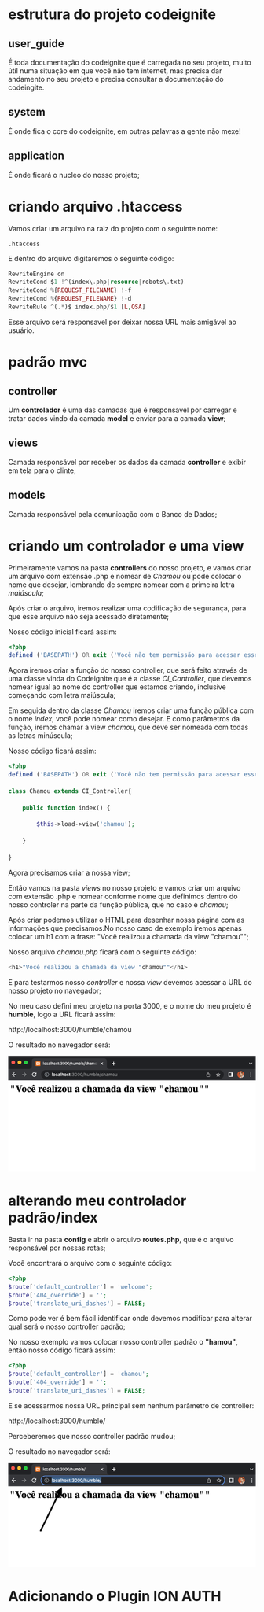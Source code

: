# estrutura do projeto codeignite

## user_guide
É toda documentação do codeignite que é carregada no seu projeto, muito útil numa situação em que você não tem internet, mas precisa dar andamento no seu projeto e precisa consultar a documentação do codeingite.

## system
É onde fica o core do codeignite, em outras palavras a gente não mexe!

## application
É onde ficará o nucleo do nosso projeto;

# criando arquivo .htaccess

Vamos criar um arquivo na raiz do projeto com o seguinte nome:

~~~
.htaccess
~~~

E dentro do arquivo digitaremos o seguinte código:

~~~php
RewriteEngine on
RewriteCond $1 !^(index\.php|resource|robots\.txt)
RewriteCond %{REQUEST_FILENAME} !-f
RewriteCond %{REQUEST_FILENAME} !-d 
RewriteRule ^(.*)$ index.php/$1 [L,QSA]
~~~

Esse arquivo será responsavel por deixar nossa URL mais amigável ao usuário.

# padrão mvc

## controller
Um **controlador** é uma das camadas que é responsavel por carregar e tratar dados vindo da camada **model** e enviar para a camada **view**;

## views
Camada responsável por receber os dados da camada **controller** e exibir em tela para o clinte;

## models
Camada responsável pela comunicação com o Banco de Dados;

# criando um controlador e uma view

Primeiramente vamos na pasta **controllers** do nosso projeto, e vamos criar um arquivo com extensão .php e nomear de *Chamou* ou pode colocar o nome que desejar, lembrando de sempre nomear com a primeira letra *maiúscula*;

Após criar o arquivo, iremos realizar uma codificação de segurança, para que esse arquivo não seja acessado diretamente;

Nosso código inicial ficará assim:

~~~php
<?php
defined ('BASEPATH') OR exit ('Você não tem permissão para acessar esse arquivo!');
~~~

Agora iremos criar a função do nosso controller, que será feito através de uma classe vinda do Codeignite que é a classe *CI_Controller*, que devemos nomear igual ao nome do controller que estamos criando, inclusive começando com letra maiúscula;

Em seguida dentro da classe *Chamou* iremos criar uma função pública com o nome *index*, você pode nomear como desejar. E como parâmetros da função, iremos chamar a view *chamou*, que deve ser nomeada com todas as letras minúscula;

Nosso código ficará assim:

~~~php
<?php
defined ('BASEPATH') OR exit ('Você não tem permissão para acessar esse arquivo!');

class Chamou extends CI_Controller{

    public function index() {

        $this->load->view('chamou');

    }

}
~~~

Agora precisamos criar a nossa view;

Então vamos na pasta *views* no nosso projeto e vamos criar um arquivo com extensão .php e nomear conforme nome que definimos dentro do nosso controler na parte da função pública, que no caso é *chamou*;

Após criar podemos utilizar o HTML para desenhar nossa página com as informações que precisamos.No nosso caso de exemplo iremos apenas colocar um h1 com a frase: "Você realizou a chamada da view "chamou"";

Nosso arquivo *chamou.php* ficará com o seguinte código:

~~~php
<h1>"Você realizou a chamada da view "chamou""</h1>
~~~

E para testarmos nosso *controller* e nossa *view* devemos acessar a URL do nosso projeto no navegador;

No meu caso defini meu projeto na porta 3000, e o nome do meu projeto é **humble**, logo a URL ficará assim:

http://localhost:3000/humble/chamou

O resultado no navegador será:

<img src="img\controller_view.png">

# alterando meu controlador padrão/index 

Basta ir na pasta **config** e abrir o arquivo **routes.php**, que é o arquivo responsável por nossas rotas;

Você encontrará o arquivo com o seguinte código:

~~~php
<?php
$route['default_controller'] = 'welcome';
$route['404_override'] = '';
$route['translate_uri_dashes'] = FALSE;
~~~

Como pode ver é bem fácil identificar onde devemos modificar para alterar qual será o nosso controller padrão;

No nosso exemplo vamos colocar nosso controller padrão o **"hamou"**, então nosso código ficará assim:

~~~php
<?php
$route['default_controller'] = 'chamou';
$route['404_override'] = '';
$route['translate_uri_dashes'] = FALSE;
~~~

E se acessarmos nossa URL principal sem nenhum parâmetro de controller:

http://localhost:3000/humble/

Perceberemos que nosso controller padrão mudou;

O resultado no navegador será:

<img src="img\controllerpadrao.png">

# Adicionando o Plugin ION AUTH